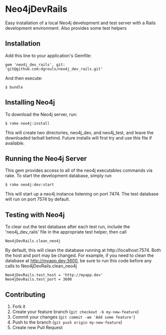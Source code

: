 # Neo4jDevRails

Easy installation of a local Neo4j development and test server with a Rails development environment. Also provides some test helpers

## Installation

Add this line to your application's Gemfile:

    gem 'neo4j_dev_rails', git: 'git@github.com:dgroulx/neo4j_dev_rails.git'

And then execute:

    $ bundle

## Installing Neo4j

To download the Neo4j server, run:

	$ rake neo4j:install
	
This will create two directories, neo4j_dev, and neo4j_test, and leave the downloaded tarball behind. Future installs will first try and use this file if available.

## Running the Neo4j Server

This gem provides access to all of the neo4j executables commands via rake. To start the development database, simply run 
	
	$ rake neo4j:dev:start
	
This will start up a neo4j instance listening on port 7474. The test database will run on port 7574 by default.

## Testing with Neo4j

To clear out the test database after each test run, include the 'neo4j_dev_rails' file in the appropriate test helper, then call

	Neo4jDevRails.clean_neo4j

By default, this will clean the database running at http://localhost:7574. Both the host and port may be changed. For example, if you need to clean the database at http://myapp.dev:3600, be sure to run this code before any calls to Neo4jDevRails.clean_neo4j

	Neo4jDevRails.test_host = 'http://myapp.dev'
	Neo4jDevRails.test_port = 3600

## Contributing

1. Fork it
2. Create your feature branch (`git checkout -b my-new-feature`)
3. Commit your changes (`git commit -am 'Add some feature'`)
4. Push to the branch (`git push origin my-new-feature`)
5. Create new Pull Request
